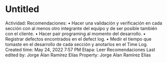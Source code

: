# Untitled

Actividad: Recomendaciones:
• Hacer una validación y verificación en cada sección con al menos otro integrante del equipo y de ser posible también con el cliente.
• Hacer pair programing al momento del desarrollo.
• Registrar defectos encontrados en el defect log.
• Medir el tiempo que tomaste en el desarrollo de cada sección y anotarlos en el Time Log.
Created time: May 24, 2022 7:57 PM
Etapa: Leer Recomendaciones
Last edited by: Jorge Alan Ramírez Elías
Property: Jorge Alan Ramírez Elías